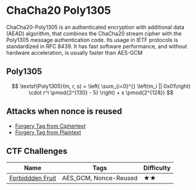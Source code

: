 # ChaCha20 Poly1305

ChaCha20-Poly1305 is an authenticated encryption with additional data (AEAD) algorithm, that combines the ChaCha20 stream cipher with the Poly1305 message authentication code. Its usage in IETF protocols is standardized in RFC 8439. It has fast software performance, and without hardware acceleration, is usually faster than AES-GCM

## Poly1305

$$
\textsf{Poly1305}(m, r, s) = \left( \sum_{i=0}^{} \left(m_i || 0x01\right) \cdot r^i \pmod{2^{130} - 5} \right) + s \pmod{2^{128}}
$$

## Attacks when nonce is reused

- [Forgery Tag from Ciphertext](/src/AEAD/ChaChaPoly1305/Attack.py)
- [Forgery Tag from Plaintext](/src/AEAD/ChaChaPoly1305/Attack.py)

## CTF Challenges

| Name                                                                                    | Tags                                        | Difficulty |
| --------------------------------------------------------------------------------------- | ------------------------------------------- | ---------- |
| [Forbiddden Fruit](https://aes.cryptohack.org/forbidden_fruit/) | AES_GCM, Nonce-Reused | ★★       |